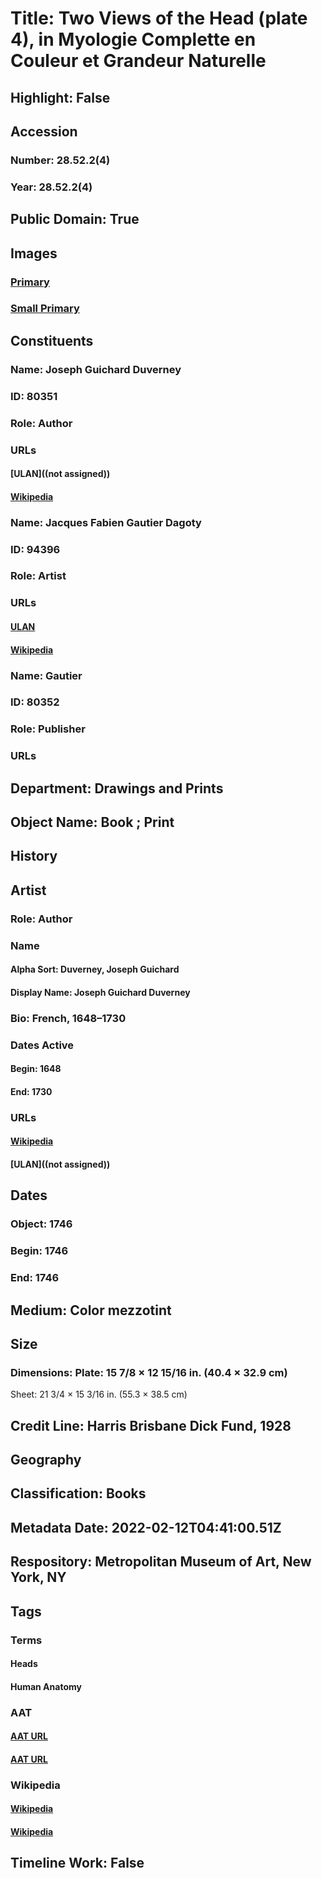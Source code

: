 # Title: Two Views of the Head (plate 4), in Myologie Complette en Couleur et Grandeur Naturelle
## Highlight: False
## Accession
### Number: 28.52.2(4)
### Year: 28.52.2(4)
## Public Domain: True
## Images
### [Primary](https://images.metmuseum.org/CRDImages/dp/original/DT11760.jpg)
### [Small Primary](https://images.metmuseum.org/CRDImages/dp/web-large/DT11760.jpg)
## Constituents
### Name: Joseph Guichard Duverney
### ID: 80351
### Role: Author
### URLs
#### [ULAN]((not assigned))
#### [Wikipedia](https://www.wikidata.org/wiki/Q3184289)
### Name: Jacques Fabien Gautier Dagoty
### ID: 94396
### Role: Artist
### URLs
#### [ULAN](http://vocab.getty.edu/page/ulan/500023199)
#### [Wikipedia](https://www.wikidata.org/wiki/Q3158982)
### Name: Gautier
### ID: 80352
### Role: Publisher
### URLs
## Department: Drawings and Prints
## Object Name: Book ; Print
## History
## Artist
### Role: Author
### Name
#### Alpha Sort: Duverney, Joseph Guichard
#### Display Name: Joseph Guichard Duverney
### Bio: French, 1648–1730
### Dates Active
#### Begin: 1648
#### End: 1730
### URLs
#### [Wikipedia](https://www.wikidata.org/wiki/Q3184289)
#### [ULAN]((not assigned))
## Dates
### Object: 1746
### Begin: 1746
### End: 1746
## Medium: Color mezzotint
## Size
### Dimensions: Plate: 15 7/8 × 12 15/16 in. (40.4 × 32.9 cm)
Sheet: 21 3/4 × 15 3/16 in. (55.3 × 38.5 cm)
## Credit Line: Harris Brisbane Dick Fund, 1928
## Geography
## Classification: Books
## Metadata Date: 2022-02-12T04:41:00.51Z
## Respository: Metropolitan Museum of Art, New York, NY
## Tags
### Terms
#### Heads
#### Human Anatomy
### AAT
#### [AAT URL](http://vocab.getty.edu/page/aat/300375054)
#### [AAT URL](None)
### Wikipedia
#### [Wikipedia]()
#### [Wikipedia]()
## Timeline Work: False